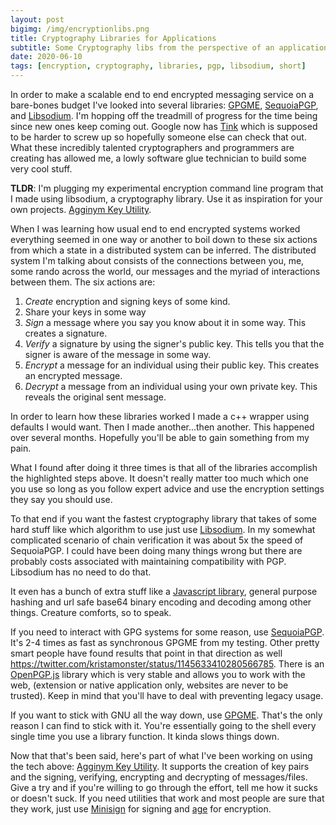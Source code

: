 ```yaml
---
layout: post
bigimg: /img/encryptionlibs.png
title: Cryptography Libraries for Applications
subtitle: Some Cryptography libs from the perspective of an application programmer
date: 2020-06-10
tags: [encryption, cryptography, libraries, pgp, libsodium, short]
---
```


In order to make a scalable end to end encrypted messaging service on a bare-bones budget I've looked into several libraries: [GPGME](https://gnupg.org/software/gpgme/index.html), [SequoiaPGP](https://sequoia-pgp.org/), and [Libsodium](https://github.com/jedisct1/libsodium).  I'm hopping off the treadmill of progress for the time being since new ones keep coming out.  Google now has [Tink](https://github.com/google/tink) which is supposed to be harder to screw up so hopefully someone else can check that out.  What these incredibly talented cryptographers and programmers are creating has allowed me, a lowly software glue technician to build some very cool stuff.

**TLDR**: I'm plugging my experimental encryption command line program that I made using libsodium, a cryptography library.  Use it as inspiration for your own projects. [Agginym Key Utility](https://github.com/anidean/agginym-cli).

When I was learning how usual end to end encrypted systems worked everything seemed in one way or another to boil down to these six actions from which a state in a distributed system can be inferred.  The distributed system I'm talking about consists of the connections between you, me, some rando across the world, our messages and the myriad of interactions between them.  The six actions are:

1. *Create* encryption and signing keys of some kind.
2. Share your keys in some way
3. *Sign* a message where you say you know about it in some way.  This creates a signature.
4. *Verify* a signature by using the signer's public key.  This tells you that the signer is aware of the message in some way.
5. *Encrypt* a message for an individual using their public key.  This creates an encrypted message.
6. *Decrypt* a message from an individual using your own private key.  This reveals the original sent message.

In order to learn how these libraries worked I made a c++ wrapper using defaults I would want.  Then I made another...then another.  This happened over several months.  Hopefully you'll be able to gain something from my pain.

What I found after doing it three times is that all of the libraries accomplish the highlighted steps above.  It doesn't really matter too much which one you use so long as you follow expert advice and use the encryption settings they say you should use.

To that end if you want the fastest cryptography library that takes of some hard stuff like which algorithm to use just use [Libsodium](https://github.com/jedisct1/libsodium).  In my somewhat complicated scenario of chain verification it was about 5x the speed of SequoiaPGP.  I could have been doing many things wrong but there are probably costs associated with maintaining compatibility with PGP. Libsodium has no need to do that.

It even has a bunch of extra stuff like a [Javascript library](https://github.com/jedisct1/libsodium.js/), general purpose hashing and url safe base64 binary encoding and decoding among other things.  Creature comforts, so to speak.

If you need to interact with GPG systems for some reason, use [SequoiaPGP](https://sequoia-pgp.org/).  It's 2-4 times as fast as synchronous GPGME from my testing.  Other pretty smart people have found results that point in that direction as well https://twitter.com/kristamonster/status/1145633410280566785.  There is an [OpenPGP.js](https://github.com/openpgpjs/openpgpjs) library which is very stable and allows you to work with the web, (extension or native application only, websites are never to be trusted). Keep in mind that you'll have to deal with preventing legacy usage.

If you want to stick with GNU all the way down, use [GPGME](https://gnupg.org/software/gpgme/index.html).  That's the only reason I can find to stick with it.  You're essentially going to the shell every single time you use a library function.  It kinda slows things down.

Now that that's been said, here's part of what I've been working on using the tech above: [Agginym Key Utility](https://github.com/anidean/agginym-cli).  It supports the creation of key pairs and the signing, verifying, encrypting and decrypting of messages/files.  Give a try and if you're willing to go through the effort, tell me how it sucks or doesn't suck.  If you need utilities that work and most people are sure that they work, just use [Minisign](https://github.com/jedisct1/minisign) for signing and [age](https://github.com/FiloSottile/age) for encryption.
